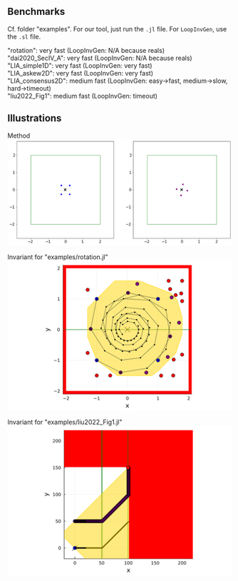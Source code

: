## Benchmarks

Cf. folder "examples".
For our tool, just run the `.jl` file.
For `LoopInvGen`, use the `.sl` file.

"rotation": very fast (LoopInvGen: N/A because reals)<br>
"dai2020_SecIV_A": very fast (LoopInvGen: N/A because reals)<br>
"LIA_simple1D": very fast (LoopInvGen: very fast)<br>
"LIA_askew2D": very fast (LoopInvGen: very fast)<br>
"LIA_consensus2D": medium fast (LoopInvGen: easy->fast, medium->slow, hard->timeout)<br>
"liu2022_Fig1": medium fast (LoopInvGen: timeout)<br>

## Illustrations

Method<br>
![GUI](https://github.com/guberger/CEGISPolyhedralBarrier.jl/blob/main/animation_rotating.gif)

Invariant for "examples/rotation.jl"<br>
![GUI](https://github.com/guberger/CEGISPolyhedralBarrier.jl/blob/main/fig_rotation_full.png)

Invariant for "examples/liu2022_Fig1.jl"<br>
![GUI](https://github.com/guberger/CEGISPolyhedralBarrier.jl/blob/main/fig_liu2022_Fig1.png)

